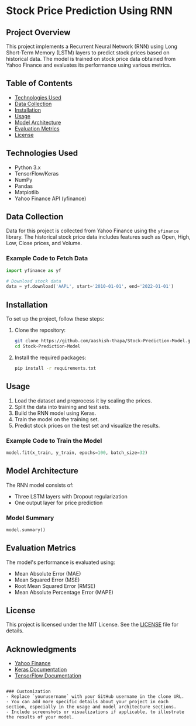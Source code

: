 
# Stock Price Prediction Using RNN

## Project Overview
This project implements a Recurrent Neural Network (RNN) using Long Short-Term Memory (LSTM) layers to predict stock prices based on historical data. The model is trained on stock price data obtained from Yahoo Finance and evaluates its performance using various metrics.

## Table of Contents
- [Technologies Used](#technologies-used)
- [Data Collection](#data-collection)
- [Installation](#installation)
- [Usage](#usage)
- [Model Architecture](#model-architecture)
- [Evaluation Metrics](#evaluation-metrics)
- [License](#license)

## Technologies Used
- Python 3.x
- TensorFlow/Keras
- NumPy
- Pandas
- Matplotlib
- Yahoo Finance API (yfinance)

## Data Collection
Data for this project is collected from Yahoo Finance using the `yfinance` library. The historical stock price data includes features such as Open, High, Low, Close prices, and Volume.

### Example Code to Fetch Data
```python
import yfinance as yf

# Download stock data
data = yf.download('AAPL', start='2010-01-01', end='2022-01-01')
```

## Installation
To set up the project, follow these steps:

1. Clone the repository:
   ```bash
   git clone https://github.com/aashish-thapa/Stock-Prediction-Model.git
   cd Stock-Prediction-Model
   ```

2. Install the required packages:
   ```bash
   pip install -r requirements.txt
   ```

## Usage
1. Load the dataset and preprocess it by scaling the prices.
2. Split the data into training and test sets.
3. Build the RNN model using Keras.
4. Train the model on the training set.
5. Predict stock prices on the test set and visualize the results.

### Example Code to Train the Model
```python
model.fit(x_train, y_train, epochs=100, batch_size=32)
```

## Model Architecture
The RNN model consists of:
- Three LSTM layers with Dropout regularization
- One output layer for price prediction

### Model Summary
```python
model.summary()
```

## Evaluation Metrics
The model's performance is evaluated using:
- Mean Absolute Error (MAE)
- Mean Squared Error (MSE)
- Root Mean Squared Error (RMSE)
- Mean Absolute Percentage Error (MAPE)

## License
This project is licensed under the MIT License. See the [LICENSE](LICENSE) file for details.

## Acknowledgments
- [Yahoo Finance](https://finance.yahoo.com/)
- [Keras Documentation](https://keras.io/)
- [TensorFlow Documentation](https://www.tensorflow.org/)
```

### Customization
- Replace `yourusername` with your GitHub username in the clone URL.
- You can add more specific details about your project in each section, especially in the usage and model architecture sections.
- Include screenshots or visualizations if applicable, to illustrate the results of your model.
